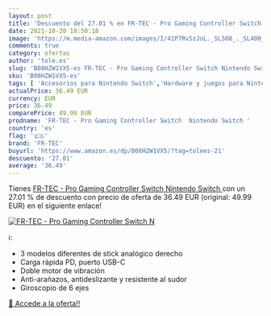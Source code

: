 ```yaml
---
layout: post
title: 'Descuento del 27.01 % en FR-TEC - Pro Gaming Controller Switch  N'
date: 2021-10-20 18:50:18
image: 'https://m.media-amazon.com/images/I/41P7RvSzJoL._SL500_._SL400_.jpg'
comments: true
category: ofertas
author: 'tole.es'
slug: 'B08HZW1VX5-es FR-TEC - Pro Gaming Controller Switch Nintendo Switch'
sku: 'B08HZW1VX5-es'
tags: [ 'Accesorios para Nintendo Switch','Hardware y juegos para Nintendo Switch','Mandos para Nintendo Switch','Videojuegos','fr-tec','nintendo', ]
actualPrice: 36.49 EUR
currency: EUR
price: 36.49
comparePrice: 49.99 EUR
prodname: 'FR-TEC - Pro Gaming Controller Switch  Nintendo Switch '
country: 'es'
flag: '🇪🇸'
brand: 'FR-TEC'
buyurl: 'https://www.amazon.es/dp/B08HZW1VX5/?tag=tolees-21'
descuento: '27.01'
average: '36.49'
---
```


Tienes [FR-TEC - Pro Gaming Controller Switch  Nintendo Switch ](https://www.amazon.es/dp/B08HZW1VX5/?tag=tolees-21) con un 27.01 % de descuento con precio de oferta de 36.49 EUR (original: 49.99 EUR) en el siguiente enlace!

[![FR-TEC - Pro Gaming Controller Switch  N](https://m.media-amazon.com/images/I/41P7RvSzJoL._SL500_._SL400_.jpg)](https://www.amazon.es/dp/B08HZW1VX5/?tag=tolees-21)

ℹ️:

- 3 modelos diferentes de stick analógico derecho
- Carga rápida PD, puerto USB-C
- Doble motor de vibración
- Anti-arañazos, antideslizante y resistente al sudor
- Giroscopio de 6 ejes

[🛒 Accede a la oferta!!](https://www.amazon.es/dp/B08HZW1VX5/?tag=tolees-21)
